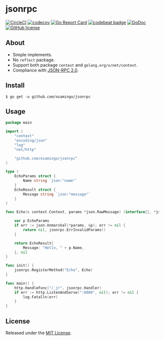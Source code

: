 # jsonrpc

[![CircleCI](https://img.shields.io/circleci/project/osamingo/jsonrpc/master.svg)](https://circleci.com/gh/osamingo/jsonrpc)
[![codecov](https://codecov.io/gh/osamingo/jsonrpc/branch/master/graph/badge.svg)](https://codecov.io/gh/osamingo/jsonrpc)
[![Go Report Card](https://goreportcard.com/badge/osamingo/jsonrpc)](https://goreportcard.com/report/osamingo/jsonrpc)
[![codebeat badge](https://codebeat.co/badges/cbd0290d-200b-4693-80dc-296d9447c35b)](https://codebeat.co/projects/github-com-osamingo-jsonrpc)
[![GoDoc](https://godoc.org/github.com/osamingo/jsonrpc?status.svg)](https://godoc.org/github.com/osamingo/jsonrpc)
[![GitHub license](https://img.shields.io/badge/license-MIT-blue.svg)](https://raw.githubusercontent.com/osamingo/jsonrpc/master/LICENSE)

## About

- Simple implements.
- No `reflect` package.
- Support both package `context` and `golang.org/x/net/context`.
- Compliance with [JSON-RPC 2.0](http://www.jsonrpc.org/specification).

## Install

```
$ go get -u github.com/osamingo/jsonrpc
```

## Usage

```go
package main

import (
	"context"
	"encoding/json"
	"log"
	"net/http"

	"github.com/osamingo/jsonrpc"
)

type (
	EchoParams struct {
		Name string `json:"name"`
	}
	EchoResult struct {
		Message string `json:"message"`
	}
)

func Echo(c context.Context, params *json.RawMessage) (interface{}, *jsonrpc.Error) {

	var p EchoParams
	if err := json.Unmarshal(*params, &p); err != nil {
		return nil, jsonrpc.ErrInvalidParams()
	}

	return EchoResult{
		Message: "Hello, " + p.Name,
	}, nil
}

func init() {
	jsonrpc.RegisterMethod("Echo", Echo)
}

func main() {
	http.HandleFunc("/_jr", jsonrpc.Handler)
	if err := http.ListenAndServe(":8080", nil); err != nil {
		log.Fatalln(err)
	}
}
```

## License

Released under the [MIT License](https://github.com/osamingo/jsonrpc/blob/master/LICENSE).

